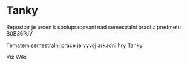# Tanky

Repositar je urcen k spolupracovani nad semestralni praci z predmetu B0B36PJV

Tematem semestralni prace je vyvoj arkadni hry Tanky

Viz Wiki[](https://gitlab.fel.cvut.cz/gritsdmi/gritsdmi/wikis/home) 
